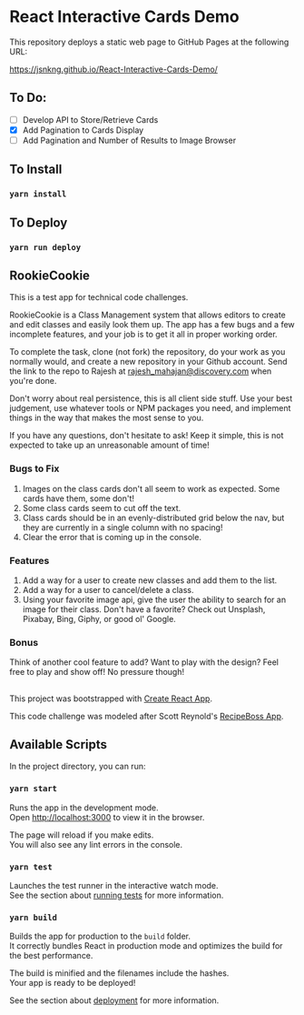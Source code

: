 # React Interactive Cards Demo
This repository deploys a static web page to GitHub Pages at the following URL: 

https://jsnkng.github.io/React-Interactive-Cards-Demo/

## To Do:
- [ ] Develop API to Store/Retrieve Cards
- [X] Add Pagination to Cards Display
- [ ] Add Pagination and Number of Results to Image Browser

## To Install

### `yarn install`

## To Deploy

### `yarn run deploy`


## RookieCookie
This is a test app for technical code challenges.

RookieCookie is a Class Management system that allows editors to create and edit classes and easily look them up. The app has a few bugs and a few incomplete features, and your job is to get it all in proper working order.

To complete the task, clone (not fork) the repository, do your work as you normally would, and create a new repository in your Github account. Send the link to the repo to Rajesh at [rajesh_mahajan@discovery.com](rajesh_mahajan@discovery.com) when you're done.

Don't worry about real persistence, this is all client side stuff. Use your best judgement, use whatever tools or NPM packages you need, and implement things in the way that makes the most sense to you.

If you have any questions, don't hesitate to ask! Keep it simple, this is not expected to take up an unreasonable amount of time!

### Bugs to Fix
1. Images on the class cards don't all seem to work as expected. Some cards have them, some don't!
2. Some class cards seem to cut off the text.
3. Class cards should be in an evenly-distributed grid below the nav, but they are currently in a single column with no spacing!
4. Clear the error that is coming up in the console. 

### Features
1. Add a way for a user to create new classes and add them to the list.
2. Add a way for a user to cancel/delete a class.
3. Using your favorite image api, give the user the ability to search for an image for their class. Don't have a favorite? Check out Unsplash, Pixabay, Bing, Giphy, or good ol' Google.

### Bonus
Think of another cool feature to add? Want to play with the design? Feel free to play and show off! No pressure though!

##

This project was bootstrapped with [Create React App](https://github.com/facebook/create-react-app).

This code challenge was modeled after Scott Reynold's [RecipeBoss App](https://github.com/scottcreynolds/recipeboss).

## Available Scripts

In the project directory, you can run:

### `yarn start`

Runs the app in the development mode.<br />
Open [http://localhost:3000](http://localhost:3000) to view it in the browser.

The page will reload if you make edits.<br />
You will also see any lint errors in the console.

### `yarn test`

Launches the test runner in the interactive watch mode.<br />
See the section about [running tests](https://facebook.github.io/create-react-app/docs/running-tests) for more information.

### `yarn build`

Builds the app for production to the `build` folder.<br />
It correctly bundles React in production mode and optimizes the build for the best performance.

The build is minified and the filenames include the hashes.<br />
Your app is ready to be deployed!

See the section about [deployment](https://facebook.github.io/create-react-app/docs/deployment) for more information.
